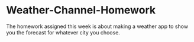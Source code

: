 # Weather-Channel-Homework
The homework assigned this week is about making a weather app to show you the forecast for whatever city you choose.
